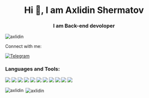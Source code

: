 <h1 align="center">Hi 👋, I am Axlidin Shermatov</h1>
<h3 align="center">I am Back-end devoloper</h3>

<p align="left"> <img src="https://komarev.com/ghpvc/?username=axlidin&label=Profile%20views&color=0e75b6&style=flat" alt="axlidin" /> </p>
<p>Connect with me:</p>
<a href="https://t.me/just_the_moment">
  <img src="https://img.shields.io/badge/Telegram-2CA5E0?style=for-the-badge&logo=telegram&logoColor=white" alt="Telegram">
</a>
<h3 align="left">Languages and Tools:</h3>
<p>
<img src="https://img.shields.io/badge/GitHub-100000?style=for-the-badge&logo=github&logoColor=white" >
<img src="https://img.shields.io/badge/Windows-0078D6?style=for-the-badge&logo=windows&logoColor=white" >
<img src="https://img.shields.io/badge/Python-FFD43B?style=for-the-badge&logo=python&logoColor=blue" >
<img src="https://img.shields.io/badge/PyCharm-000000.svg?&style=for-the-badge&logo=PyCharm&logoColor=white" >
<img src="https://img.shields.io/badge/WebStorm-000000?style=for-the-badge&logo=WebStorm&logoColor=white" >
<img src="https://img.shields.io/badge/HTML5-E34F26?style=for-the-badge&logo=html5&logoColor=white" >
<img src="https://img.shields.io/badge/JavaScript-323330?style=for-the-badge&logo=javascript&logoColor=F7DF1E" >
<img src="https://img.shields.io/badge/PLSQL-F80000?style=for-the-badge&logo=oracle&logoColor=black" >
<img src="https://img.shields.io/badge/CSS3-1572B6?style=for-the-badge&logo=css3&logoColor=white" >
<img src="https://img.shields.io/badge/GIT-E44C30?style=for-the-badge&logo=git&logoColor=white" >
<img src="https://img.shields.io/badge/hp%20laptop-0096D6?style=for-the-badge&logo=hp&logoColor=white" >
  
</p>
<p>
  <img align="left" src="https://github-readme-stats.vercel.app/api/top-langs?username=axlidin&show_icons=true&locale=en&layout=compact" alt="axlidin" >
  &nbsp;<img align="center" src="https://github-readme-stats.vercel.app/api?username=axlidin&show_icons=true&locale=en" alt="axlidin" >
</p>

